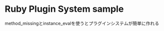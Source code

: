 Ruby Plugin System sample
=========================

method_missingとinstance_evalを使うとプラグインシステムが簡単に作れる
